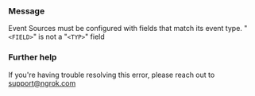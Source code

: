 
### Message
Event Sources must be configured with fields that match its event type. "<code>&lt;FIELD&gt;</code>" is not a "<code>&lt;TYP&gt;</code>" field

### Further help
If you're having trouble resolving this error, please reach out to [support@ngrok.com](mailto:support@ngrok.com?subject=Help%20with%20ERR_NGROK_5403)

